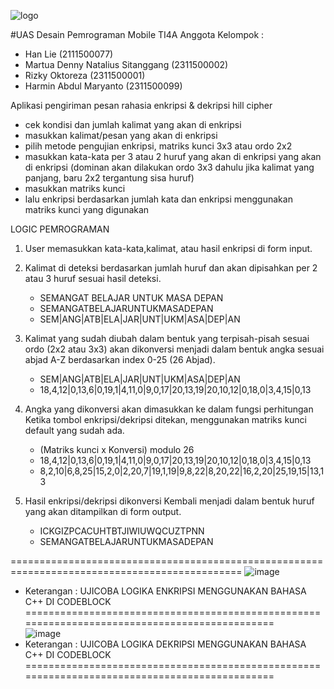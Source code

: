 ![logo](https://github.com/user-attachments/assets/9f743a49-815b-4dbb-bf91-0c09e50cd28b)




#UAS Desain Pemrograman Mobile TI4A
Anggota Kelompok :
* Han Lie (2111500077)
* Martua Denny Natalius Sitanggang (2311500002)
* Rizky Oktoreza (2311500001)
* Harmin Abdul Maryanto (2311500099)

Aplikasi pengiriman pesan rahasia enkripsi & dekripsi hill cipher
* cek kondisi dan jumlah kalimat yang akan di enkripsi
* masukkan kalimat/pesan yang akan di enkripsi
* pilih metode pengujian enkripsi, matriks kunci 3x3 atau ordo 2x2
* masukkan kata-kata per 3 atau 2 huruf yang akan di enkripsi yang akan di enkripsi (dominan akan dilakukan ordo 3x3 dahulu jika kalimat yang panjang, baru 2x2 tergantung sisa huruf)
* masukkan matriks kunci
* lalu enkripsi berdasarkan jumlah kata dan enkripsi menggunakan matriks kunci yang digunakan

LOGIC PEMROGRAMAN
1. User memasukkan kata-kata,kalimat, atau hasil enkripsi di form input.

2. Kalimat di deteksi berdasarkan jumlah huruf dan akan dipisahkan per 2 atau 3 huruf sesuai hasil deteksi.

	* SEMANGAT BELAJAR UNTUK MASA DEPAN
	* SEMANGATBELAJARUNTUKMASADEPAN
	* SEM|ANG|ATB|ELA|JAR|UNT|UKM|ASA|DEP|AN
   	

4. Kalimat yang sudah diubah dalam bentuk yang terpisah-pisah sesuai ordo (2x2 atau 3x3) akan dikonversi menjadi dalam bentuk
   angka sesuai abjad A-Z berdasarkan index 0-25 (26 Abjad).

   	* SEM|ANG|ATB|ELA|JAR|UNT|UKM|ASA|DEP|AN
   	* 18,4,12|0,13,6|0,19,1|4,11,0|9,0,17|20,13,19|20,10,12|0,18,0|3,4,15|0,13

	

6. Angka yang dikonversi akan dimasukkan ke dalam fungsi perhitungan Ketika tombol enkripsi/dekripsi ditekan,
   menggunakan matriks kunci default yang sudah ada.

   * (Matriks kunci x Konversi) modulo 26
   * 18,4,12|0,13,6|0,19,1|4,11,0|9,0,17|20,13,19|20,10,12|0,18,0|3,4,15|0,13
   * 8,2,10|6,8,25|15,2,0|2,20,7|19,1,19|9,8,22|8,20,22|16,2,20|25,19,15|13,13
   

8. Hasil enkripsi/dekripsi dikonversi Kembali menjadi dalam bentuk huruf yang akan ditampilkan di form output.
   * ICKGIZPCACUHTBTJIWIUWQCUZTPNN
   * SEMANGATBELAJARUNTUKMASADEPAN

==============================================================================================
   ![image](https://github.com/user-attachments/assets/d09e1867-f79d-47cd-a9d4-3f5cf1bdd9b4)
   * Keterangan : UJICOBA LOGIKA ENKRIPSI MENGGUNAKAN BAHASA C++ DI CODEBLOCK
==============================================================================================  
   ![image](https://github.com/user-attachments/assets/f0c03dda-f480-41e1-923a-4bb3b94cd5bf)
   * Keterangan : UJICOBA LOGIKA DEKRIPSI MENGGUNAKAN BAHASA C++ DI CODEBLOCK
==============================================================================================
   

